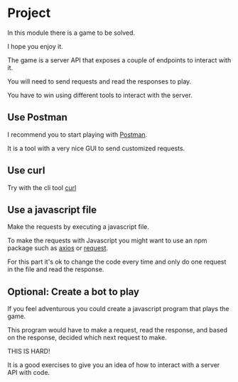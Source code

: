 # Project

In this module there is a game to be solved.

I hope you enjoy it.

The game is a server API that exposes a couple of endpoints to interact with it.

You will need to send requests and read the responses to play.

You have to win using different tools to interact with the server.

## Use Postman

I recommend you to start playing with [Postman](https://www.getpostman.com/).

It is a tool with a very nice GUI to send customized requests.

## Use curl

Try with the cli tool [curl](https://curl.haxx.se/)

## Use a javascript file

Make the requests by executing a javascript file.

To make the requests with Javascript you might want to use an npm package such as [axios](https://github.com/axios/axios) or [request](https://github.com/request/request).

For this part it's ok to change the code every time and only do one request in the file and read the response.

## Optional: Create a bot to play

If you feel adventurous you could create a javascript program that plays the game.

This program would have to make a request, read the response, and based on the response, decided which next request to make.

THIS IS HARD!

It is a good exercises to give you an idea of how to interact with a server API with code.

